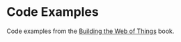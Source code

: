 # Code  Examples 
Code examples from the [Building the Web of Things](http://manning.com/guinard/?a_aid=wot&a_bid=16f48f14) book.
